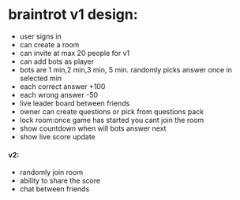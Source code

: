 # braintrot v1 design:

- user signs in
- can create a room
- can invite at max 20 people for v1
- can add bots as player 
- bots are 1 min,2 min,3 min, 5 min. randomly picks answer once in selected min
- each correct answer +100
- each wrong answer -50
- live leader board between friends
- owner can create questions or pick from questions pack
- lock room:once game has started you cant join the room
- show countdown when will bots answer next
- show live score update

#### v2:
- randomly join room
- ability to share the score
- chat between friends
